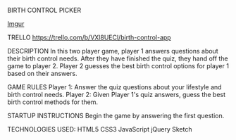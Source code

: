 BIRTH CONTROL PICKER

[Imgur](http://i.imgur.com/Qdz8OLA.png)

TRELLO
https://trello.com/b/VXl8UECl/birth-control-app

DESCRIPTION In this two player game, player 1 answers questions about their birth control needs. After they have finished the quiz, they hand off the game to player 2. Player 2 guesses the best birth control options for player 1 based on their answers.

GAME RULES Player 1: Answer the quiz questions about your lifestyle and birth control needs. Player 2: Given Player 1's quiz answers, guess the best birth control methods for them.

STARTUP INSTRUCTIONS Begin the game by answering the first question.

TECHNOLOGIES USED: 
HTML5 
CSS3 
JavaScript 
jQuery 
Sketch
